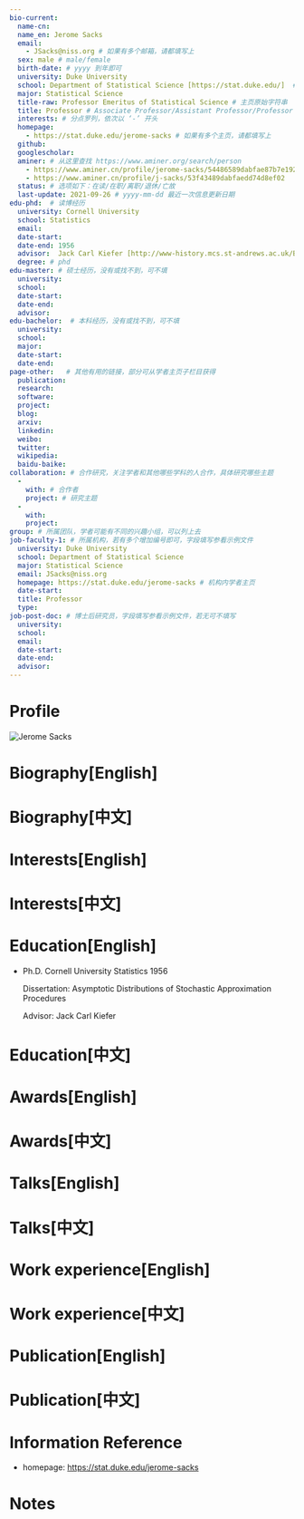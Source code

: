 ```yaml
---
bio-current:
  name-cn: 
  name_en: Jerome Sacks
  email: 
    - JSacks@niss.org # 如果有多个邮箱，请都填写上
  sex: male # male/female
  birth-date: # yyyy 到年即可
  university: Duke University 
  school: Department of Statistical Science [https://stat.duke.edu/]  # 格式：学院名称[学院官网链接]
  major: Statistical Science
  title-raw: Professor Emeritus of Statistical Science # 主页原始字符串
  title: Professor # Associate Professor/Assistant Professor/Professor
  interests: # 分点罗列，依次以 ‘-’ 开头
  homepage: 
    - https://stat.duke.edu/jerome-sacks # 如果有多个主页，请都填写上
  github: 
  googlescholar:  
  aminer: # 从这里查找 https://www.aminer.org/search/person
    - https://www.aminer.cn/profile/jerome-sacks/54486589dabfae87b7e192e9
    - https://www.aminer.cn/profile/j-sacks/53f43489dabfaedd74d8ef02
  status: # 选项如下：在读/在职/离职/退休/亡故
  last-update: 2021-09-26 # yyyy-mm-dd 最近一次信息更新日期
edu-phd:  # 读博经历
  university: Cornell University
  school: Statistics
  email: 
  date-start: 
  date-end: 1956
  advisor:  Jack Carl Kiefer [http://www-history.mcs.st-andrews.ac.uk/Biographies/Kiefer.html] # 格式：导师名 [邮箱/网址]
  degree: # phd
edu-master: # 硕士经历，没有或找不到，可不填
  university: 
  school: 
  date-start: 
  date-end: 
  advisor:
edu-bachelor:  # 本科经历，没有或找不到，可不填
  university: 
  school: 
  major: 
  date-start: 
  date-end: 
page-other:   # 其他有用的链接，部分可从学者主页子栏目获得
  publication: 
  research: 
  software: 
  project: 
  blog: 
  arxiv: 
  linkedin: 
  weibo:
  twitter:
  wikipedia:
  baidu-baike:
collaboration: # 合作研究，关注学者和其他哪些学科的人合作，具体研究哪些主题
  - 
    with: # 合作者
    project: # 研究主题
  - 
    with: 
    project: 
group: # 所属团队，学者可能有不同的兴趣小组，可以列上去
job-faculty-1: # 所属机构，若有多个增加编号即可，字段填写参看示例文件
  university: Duke University 
  school: Department of Statistical Science 
  major: Statistical Science
  email: JSacks@niss.org
  homepage: https://stat.duke.edu/jerome-sacks # 机构内学者主页
  date-start: 
  title: Professor 
  type: 
job-post-doc: # 博士后研究员，字段填写参看示例文件，若无可不填写
  university: 
  school: 
  email: 
  date-start: 
  date-end: 
  advisor: 
---
```


# Profile

![Jerome Sacks](https://stat.duke.edu/sites/stat.duke.edu/files/styles/people_photo_thumbnail/public/2020-08/Sacks%2C%20Jerome%20-%20Professor%20Emeritus%20of%20Statistical%20Science.jpeg?h=6e93dd64&itok=nbbfRUNT)

# Biography[English]

# Biography[中文]

# Interests[English]

# Interests[中文]

# Education[English]
- Ph.D. Cornell University  Statistics  1956 

    Dissertation: Asymptotic Distributions of Stochastic Approximation Procedures

    Advisor: Jack Carl Kiefer
# Education[中文]

# Awards[English]

# Awards[中文]

# Talks[English]

# Talks[中文]

# Work experience[English]

# Work experience[中文]

# Publication[English]

# Publication[中文]

# Information Reference
- homepage: https://stat.duke.edu/jerome-sacks
# Notes